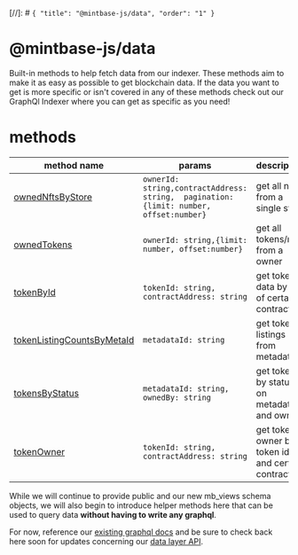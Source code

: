 [//]: # `{ "title": "@mintbase-js/data", "order": "1" }`

# @mintbase-js/data

Built-in methods to help fetch data from our indexer.
These methods aim to make it as easy as possible to get blockchain data.
If the data you want to get is more specific or isn't covered in any of these methods check out our GraphQl Indexer where you can get as specific as you need!

# methods

| method name | params | description |
|--|--|--|
| [ownedNftsByStore](https://github.com/Mintbase/mintbase-js/tree/alpha/packages/data/src/api/ownedNftsByStore/README.md) | `ownerId: string,contractAddress: string,  pagination: {limit: number, offset:number}`  |get all nfts from a single store|
| [ownedTokens](https://github.com/Mintbase/mintbase-js/tree/alpha/packages/data/src/api/ownedTokens/README.md) | `ownerId: string,{limit: number, offset:number}` |get all tokens/nfts from a owner|
| [tokenById](https://github.com/Mintbase/mintbase-js/tree/alpha/packages/data/src/api/tokenById/README.md) | `tokenId: string, contractAddress: string` |get token data by id of certain contract|
| [tokenListingCountsByMetaId](https://github.com/Mintbase/mintbase-js/tree/alpha/packages/data/src/api/tokenListingCountsByMetaId/README.md) | `metadataId: string` | get token listings from metadata id |
| [tokensByStatus](https://github.com/Mintbase/mintbase-js/tree/alpha/packages/data/src/api/tokensByStatus/README.md) | `metadataId: string, ownedBy: string` |get token by status on metadataId, and owner|
| [tokenOwner](https://github.com/Mintbase/mintbase-js/tree/alpha/packages/data/src/api/tokenOwner/README.md) | `tokenId: string, contractAddress: string` |get token owner by token id and certain contract|





While we will continue to provide public and our new mb_views schema objects, we will also begin to introduce helper methods here that can be used to query data **without having to write any graphql**.



For now, reference our [existing graphql docs](https://docs.mintbase.io/dev/read-data/mintbase-graph) and be sure to check back here soon for updates concerning our [data layer API](src/api/).